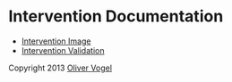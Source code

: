 # Intervention Documentation

- [Intervention Image](/image/)
- [Intervention Validation](/validation/)

Copyright 2013 [Oliver Vogel](https://intervention.io/)
